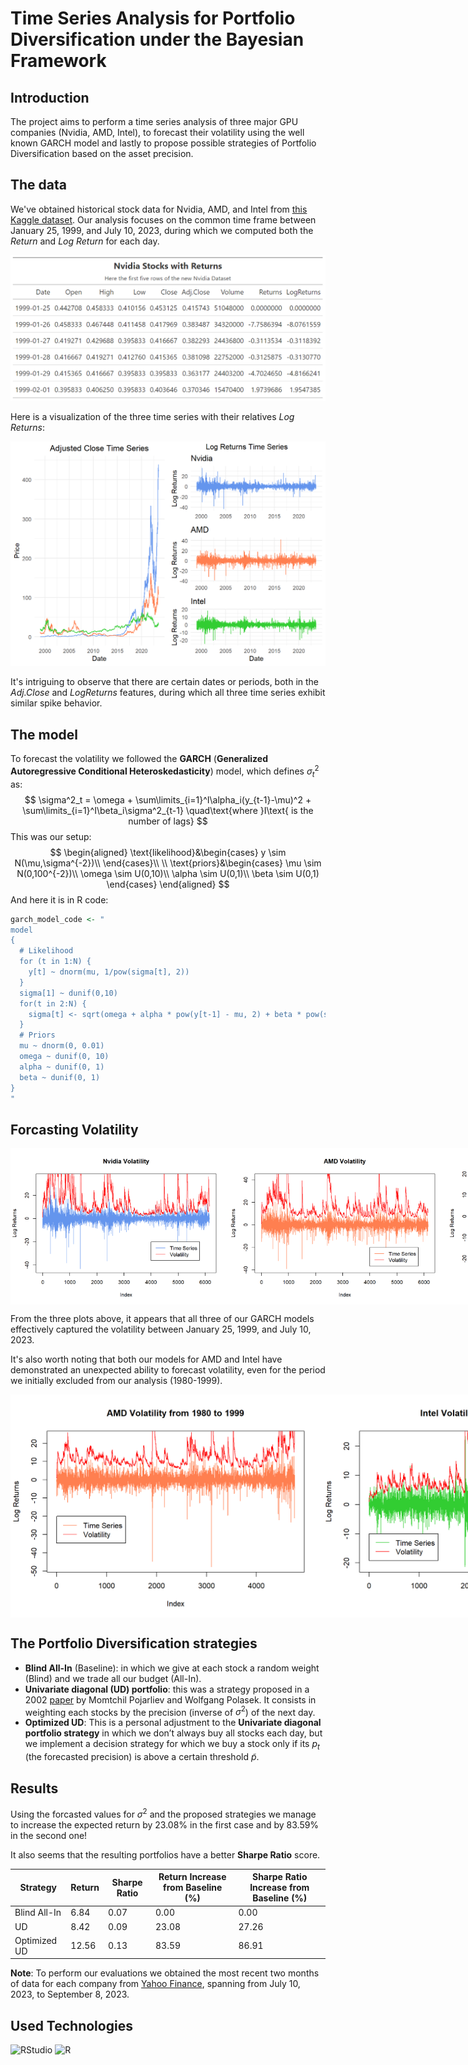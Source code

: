 # Time Series Analysis for Portfolio Diversification under the Bayesian Framework

## Introduction

The project aims to perform a time series analysis of three major GPU  companies (Nvidia, AMD, Intel), to forecast their volatility using the well known GARCH model and lastly to propose possible strategies of  Portfolio Diversification based on the asset precision.

## The data

We've obtained historical stock data for Nvidia, AMD, and Intel from [this Kaggle dataset](https://www.kaggle.com/datasets/kapturovalexander/nvidia-amd-intel-asus-msi-share-prices?select=NVIDIA+(1999+-11.07.2023).csv). Our analysis focuses on the common time frame between January 25, 1999, and July 10, 2023, during which we computed both the *Return* and *Log Return* for each day.

![](.\img\modified_dataset.png)

Here is a visualization of the three time series with their relatives *Log Returns*:

![](.\img\time_series_plot.png)

It's intriguing to observe that there are certain dates or periods, both in the *Adj.Close* and *LogReturns* features, during which all three time series exhibit similar spike behavior.

## The model

To forecast the volatility we followed the **GARCH** (**Generalized Autoregressive Conditional Heteroskedasticity**) model, which defines $\sigma^2_t$ as:
$$
\sigma^2_t = \omega + \sum\limits_{i=1}^I\alpha_i(y_{t-1}-\mu)^2 + \sum\limits_{i=1}^I\beta_i\sigma^2_{t-1} \quad\text{where }I\text{ is the number of lags}
$$
This was our setup:
$$
\begin{aligned}
\text{likelihood}&\begin{cases}
y \sim N(\mu,\sigma^{-2})\\
\end{cases}\\
\\
\text{priors}&\begin{cases}
\mu \sim N(0,100^{-2})\\
\omega \sim U(0,10)\\
\alpha \sim U(0,1)\\
\beta \sim U(0,1)
\end{cases}
\end{aligned}
$$
And here it is in R code:

```R
garch_model_code <- "
model
{
  # Likelihood
  for (t in 1:N) {
    y[t] ~ dnorm(mu, 1/pow(sigma[t], 2))
  }
  sigma[1] ~ dunif(0,10)
  for(t in 2:N) {
    sigma[t] <- sqrt(omega + alpha * pow(y[t-1] - mu, 2) + beta * pow(sigma[t-1], 2))
  }
  # Priors
  mu ~ dnorm(0, 0.01)
  omega ~ dunif(0, 10)
  alpha ~ dunif(0, 1)
  beta ~ dunif(0, 1)
}
"
```

## Forcasting Volatility

<div style="display: flex; flex-direction: row;">
    <img src=".\img\nvidia_forecasting.png" alt="nvidia forcasting" width="350" />
    	<img src=".\img\amd_forecasting.png" alt="amd forcasting" width="350" />
    	<img src=".\img\intel_forecasting.png" alt="intel forcasting" width="350" />
</div>

From the three plots above, it appears that all three of our GARCH models effectively captured the volatility between January 25, 1999, and July 10, 2023.

It's also worth noting that both our models for AMD and Intel have demonstrated an unexpected ability to forecast volatility, even for the period we initially excluded from our analysis (1980-1999).

<div style="display: flex; flex-direction: row;">
    <img src=".\img\amd_old_forecasting.png" alt="AMD old forecast" width="500" />
    <img src=".\img\intel_old_forecasting.png" alt="Intel old forecast" width="500" />
</div>

## The Portfolio Diversification strategies

- **Blind All-In** (Baseline): in which we give at each stock a random weight (Blind) and we trade all our budget (All-In).
- **Univariate diagonal (UD) portfolio**: this was a strategy proposed in a 2002 [paper](https://papers.ssrn.com/sol3/papers.cfm?abstract_id=798247) by Momtchil Pojarliev and Wolfgang Polasek. It consists in weighting each stocks by the precision (inverse of $\sigma^2$) of the next day.
- **Optimized UD**: This is a personal adjustment to the **Univariate diagonal portfolio strategy** in which we don’t always buy all stocks each day, but we implement a decision strategy for which we buy a stock only if its $p_t$ (the forecasted precision) is above a certain threshold $\tilde{p}$.

## Results

Using the forcasted values for $\sigma^2$ and the proposed strategies we manage to increase the expected return by 23.08% in the first case and by 83.59% in the second one!

It also seems that the resulting portfolios have a better **Sharpe Ratio** score.

| Strategy     | Return | Sharpe Ratio | Return Increase from Baseline (%) | Sharpe Ratio Increase from Baseline (%) |
| ------------ | ------ | ------------ | --------------------------------- | --------------------------------------- |
| Blind All-In | 6.84   | 0.07         | 0.00                              | 0.00                                    |
| UD           | 8.42   | 0.09         | 23.08                             | 27.26                                   |
| Optimized UD | 12.56  | 0.13         | 83.59                             | 86.91                                   |

**Note**: To perform our evaluations we obtained the most recent two months of data for each company from [Yahoo Finance](https://finance.yahoo.com/), spanning from July 10, 2023, to September 8, 2023.

## Used Technologies

![RStudio](https://img.shields.io/badge/RStudio-4285F4?style=for-the-badge&logo=rstudio&logoColor=white)
![R](https://img.shields.io/badge/r-%23276DC3.svg?style=for-the-badge&logo=r&logoColor=white)
